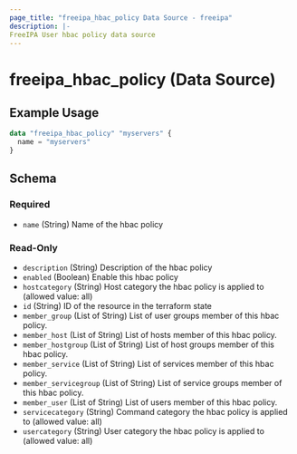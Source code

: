 ```yaml
---
page_title: "freeipa_hbac_policy Data Source - freeipa"
description: |-
FreeIPA User hbac policy data source
---
```


# freeipa_hbac_policy (Data Source)



## Example Usage

```terraform
data "freeipa_hbac_policy" "myservers" {
  name = "myservers"
}
```


<!-- schema generated by tfplugindocs -->
## Schema

### Required

- `name` (String) Name of the hbac policy

### Read-Only

- `description` (String) Description of the hbac policy
- `enabled` (Boolean) Enable this hbac policy
- `hostcategory` (String) Host category the hbac policy is applied to (allowed value: all)
- `id` (String) ID of the resource in the terraform state
- `member_group` (List of String) List of user groups member of this hbac policy.
- `member_host` (List of String) List of hosts member of this hbac policy.
- `member_hostgroup` (List of String) List of host groups member of this hbac policy.
- `member_service` (List of String) List of services member of this hbac policy.
- `member_servicegroup` (List of String) List of service groups member of this hbac policy.
- `member_user` (List of String) List of users member of this hbac policy.
- `servicecategory` (String) Command category the hbac policy is applied to (allowed value: all)
- `usercategory` (String) User category the hbac policy is applied to (allowed value: all)
